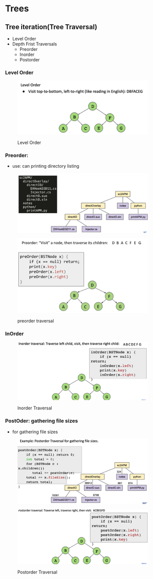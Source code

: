 # Trees

## Tree iteration(Tree Traversal)

* Level Order
* Depth Frist Traversals
  * Preorder
  * Inorder
  * Postorder

### Level Order

<figure><img src="../.gitbook/assets/image (11).png" alt=""><figcaption><p>Level Order</p></figcaption></figure>

### Preorder:&#x20;

* use: can printing directory listing

<figure><img src="../.gitbook/assets/image (2) (4).png" alt=""><figcaption></figcaption></figure>

<figure><img src="../.gitbook/assets/image (3) (1) (1) (2).png" alt=""><figcaption><p>preorder traversal</p></figcaption></figure>



### InOrder

&#x20;

<figure><img src="../.gitbook/assets/image (9).png" alt=""><figcaption><p>Inorder Traversal</p></figcaption></figure>



### PostOder: gathering file sizes

* for gathering file sizes

<figure><img src="../.gitbook/assets/image (2) (5) (1).png" alt=""><figcaption></figcaption></figure>

<figure><img src="../.gitbook/assets/image (8) (2).png" alt=""><figcaption><p>Postorder Traversal</p></figcaption></figure>









